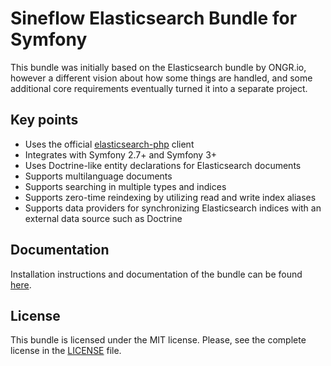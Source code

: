 # Sineflow Elasticsearch Bundle for Symfony

This bundle was initially based on the Elasticsearch bundle by ONGR.io, however a different vision about how some things are handled, and some additional core requirements eventually turned it into a separate project.

## Key points

- Uses the official [elasticsearch-php](https://github.com/elastic/elasticsearch-php) client
- Integrates with Symfony 2.7+ and Symfony 3+
- Uses Doctrine-like entity declarations for Elasticsearch documents
- Supports multilanguage documents
- Supports searching in multiple types and indices
- Supports zero-time reindexing by utilizing read and write index aliases
- Supports data providers for synchronizing Elasticsearch indices with an external data source such as Doctrine

## Documentation

Installation instructions and documentation of the bundle can be found [here](Resources/doc/index.md).
 
## License

This bundle is licensed under the MIT license. Please, see the complete license in the [LICENSE](LICENSE) file.